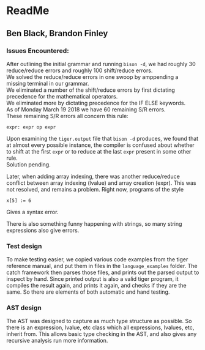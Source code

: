 # ReadMe
## Ben Black, Brandon Finley


### Issues Encountered:
After outlining the initial grammar and running `bison -d`, we had roughly 30 reduce/reduce errors and roughly 100 shift/reduce errors.  
We solved the reduce/reduce errors in one swoop by amppending a missing terminal in our grammar.  
We eliminated a number of the shift/reduce errors by first dictating precedence for the mathematical operators.  
We eliminated more by dictating precedence for the IF ELSE keywords.  
As of Monday March 19 2018 we have 60 remaining S/R errors.  
These remaining S/R errors all concern this rule:

```
expr: expr op expr
```

Upon examining the `tiger.output` file that `bison -d` produces, we found that at almost every possible instance, the compiler
is confused about whether to shift at the first `expr` or to reduce at the last `expr` present in some other rule.  
Solution pending.

Later, when adding array indexing, there was another reduce/reduce conflict between array indexing (lvalue) and array creation (expr). This was not resolved, and remains a problem. Right now, programs of the style

    x[5] := 6

Gives a syntax error.

There is also something funny happening with strings, so many string expressions also give errors.

### Test design

To make testing easier, we copied various code examples from the tiger reference manual, and put them in files in the `language_examples` folder. The catch framework then parses those files, and prints out the parsed output to inspect by hand. Since printed output is also a valid tiger program, it compiles the result again, and prints it again, and checks if they are the same. So there are elements of both automatic and hand testing.

### AST design

The AST was designed to capture as much type structure as possible. So there is an expression, lvalue, etc class which all expressions, lvalues, etc, inherit from. This allows basic type checking in the AST, and also gives any recursive analysis run more information.
